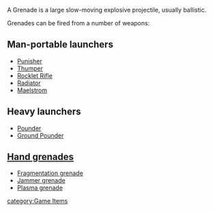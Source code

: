 A Grenade is a large slow-moving explosive projectile, usually
ballistic.

Grenades can be fired from a number of weapons:

## Man-portable launchers

-   [Punisher](Punisher "wikilink")
-   [Thumper](Thumper "wikilink")
-   [Rocklet Rifle](Rocklet_Rifle "wikilink")
-   [Radiator](Radiator "wikilink")
-   [Maelstrom](Maelstrom "wikilink")

## Heavy launchers

-   [Pounder](Pounder "wikilink")
-   [Ground Pounder](Ground_Pounder "wikilink")

## [Hand grenades](Hand_grenade "wikilink")

-   [Fragmentation grenade](Fragmentation_grenade "wikilink")
-   [Jammer grenade](Jammer_grenade "wikilink")
-   [Plasma grenade](Plasma_grenade "wikilink")

[category:Game Items](category:Game_Items "wikilink")
